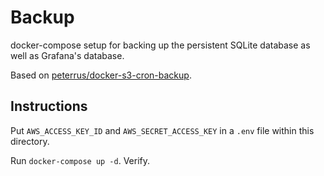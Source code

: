 # Backup

docker-compose setup for backing up the persistent SQLite database as well
as Grafana's database.

Based on [peterrus/docker-s3-cron-backup](https://github.com/peterrus/docker-s3-cron-backup).


## Instructions

Put `AWS_ACCESS_KEY_ID` and `AWS_SECRET_ACCESS_KEY` in a `.env` file within
this directory.

Run `docker-compose up -d`. Verify.
